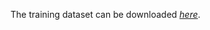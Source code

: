 The training dataset can be downloaded [*here*](https://pan.baidu.com/s/1S1MKc3XdoICoSg6H33CPZw). <br>
